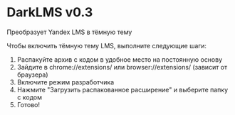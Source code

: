 # DarkLMS v0.3
Преобразует Yandex LMS в тёмную тему

Чтобы включить тёмную тему LMS, выполните следующие шаги:

1. Распакуйте архив с кодом в удобное место на постоянную основу
2. Зайдите в chrome://extensions/ или browser://extensions/ (зависит от браузера)
3. Включите режим разработчика
4. Нажмите "Загрузить распакованное расширение" и выберите папку с кодом
5. Готово!

